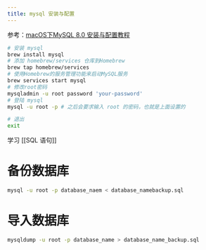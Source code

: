```yaml
---
title: mysql 安装与配置
---
```

参考：[macOS下MySQL 8.0 安装与配置教程](https://www.cnblogs.com/kentalk/p/macos-mysql8-install-config-tutorial.html)


```bash 
# 安装 mysql
brew install mysql
# 添加 homebrew/services 仓库到Homebrew
brew tap homebrew/services 
# 使用Homebrew的服务管理功能来启动MySQL服务
brew services start mysql
# 修改root密码
mysqladmin -u root password 'your-password'
# 登陆 mysql
mysql -u root -p # 之后会要求输入 root 的密码，也就是上面设置的

# 退出
exit
```


学习 [[SQL 语句]]

# 备份数据库

```bash
mysql -u root -p database_naem < database_namebackup.sql
```

# 导入数据库
```bash
mysqldump -u root -p database_name > database_name_backup.sql
```